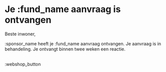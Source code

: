 # Je :fund_name aanvraag is ontvangen

Beste inwoner,
&nbsp;

:sponsor_name heeft je :fund_name aanvraag ontvangen. 
Je aanvraag is in behandeling. Je ontvangt binnen twee weken een reactie.
&nbsp;  
&nbsp;

:webshop_button